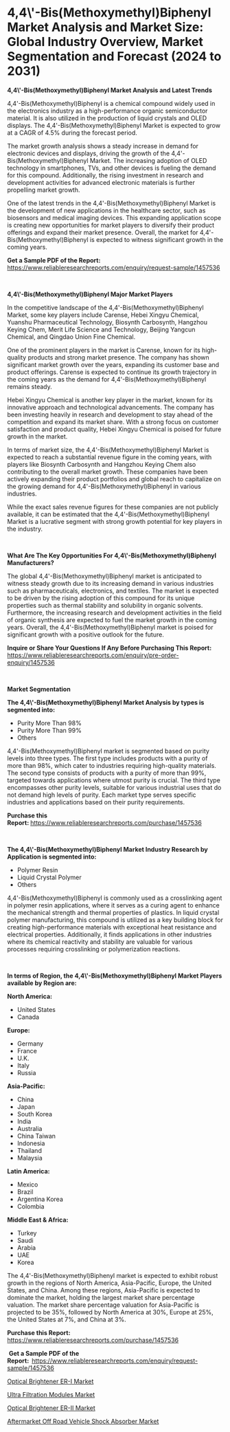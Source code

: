 <p><h1>4,4\'-Bis(Methoxymethyl)Biphenyl Market Analysis and Market Size: Global Industry Overview, Market Segmentation and Forecast (2024 to 2031)</h1></p><p><strong>4,4\'-Bis(Methoxymethyl)Biphenyl Market Analysis and Latest Trends</strong></p>
<p><p>4,4'-Bis(Methoxymethyl)Biphenyl is a chemical compound widely used in the electronics industry as a high-performance organic semiconductor material. It is also utilized in the production of liquid crystals and OLED displays. The 4,4'-Bis(Methoxymethyl)Biphenyl Market is expected to grow at a CAGR of 4.5% during the forecast period.</p><p>The market growth analysis shows a steady increase in demand for electronic devices and displays, driving the growth of the 4,4'-Bis(Methoxymethyl)Biphenyl Market. The increasing adoption of OLED technology in smartphones, TVs, and other devices is fueling the demand for this compound. Additionally, the rising investment in research and development activities for advanced electronic materials is further propelling market growth.</p><p>One of the latest trends in the 4,4'-Bis(Methoxymethyl)Biphenyl Market is the development of new applications in the healthcare sector, such as biosensors and medical imaging devices. This expanding application scope is creating new opportunities for market players to diversify their product offerings and expand their market presence. Overall, the market for 4,4'-Bis(Methoxymethyl)Biphenyl is expected to witness significant growth in the coming years.</p></p>
<p><strong>Get a Sample PDF of the Report:&nbsp;</strong> <a href="https://www.reliableresearchreports.com/enquiry/request-sample/1457536">https://www.reliableresearchreports.com/enquiry/request-sample/1457536</a></p>
<p>&nbsp;</p>
<p><strong>4,4\'-Bis(Methoxymethyl)Biphenyl Major Market Players</strong></p>
<p><p>In the competitive landscape of the 4,4'-Bis(Methoxymethyl)Biphenyl Market, some key players include Carense, Hebei Xingyu Chemical, Yuanshu Pharmaceutical Technology, Biosynth Carbosynth, Hangzhou Keying Chem, Merit Life Science and Technology, Beijing Yangcun Chemical, and Qingdao Union Fine Chemical.</p><p>One of the prominent players in the market is Carense, known for its high-quality products and strong market presence. The company has shown significant market growth over the years, expanding its customer base and product offerings. Carense is expected to continue its growth trajectory in the coming years as the demand for 4,4'-Bis(Methoxymethyl)Biphenyl remains steady.</p><p>Hebei Xingyu Chemical is another key player in the market, known for its innovative approach and technological advancements. The company has been investing heavily in research and development to stay ahead of the competition and expand its market share. With a strong focus on customer satisfaction and product quality, Hebei Xingyu Chemical is poised for future growth in the market.</p><p>In terms of market size, the 4,4'-Bis(Methoxymethyl)Biphenyl Market is expected to reach a substantial revenue figure in the coming years, with players like Biosynth Carbosynth and Hangzhou Keying Chem also contributing to the overall market growth. These companies have been actively expanding their product portfolios and global reach to capitalize on the growing demand for 4,4'-Bis(Methoxymethyl)Biphenyl in various industries.</p><p>While the exact sales revenue figures for these companies are not publicly available, it can be estimated that the 4,4'-Bis(Methoxymethyl)Biphenyl Market is a lucrative segment with strong growth potential for key players in the industry.</p></p>
<p>&nbsp;</p>
<p><strong>What Are The Key Opportunities For 4,4\'-Bis(Methoxymethyl)Biphenyl Manufacturers?</strong></p>
<p><p>The global 4,4'-Bis(Methoxymethyl)Biphenyl market is anticipated to witness steady growth due to its increasing demand in various industries such as pharmaceuticals, electronics, and textiles. The market is expected to be driven by the rising adoption of this compound for its unique properties such as thermal stability and solubility in organic solvents. Furthermore, the increasing research and development activities in the field of organic synthesis are expected to fuel the market growth in the coming years. Overall, the 4,4'-Bis(Methoxymethyl)Biphenyl market is poised for significant growth with a positive outlook for the future.</p></p>
<p><strong>Inquire or Share Your Questions If Any Before Purchasing This Report:</strong> <a href="https://www.reliableresearchreports.com/enquiry/pre-order-enquiry/1457536">https://www.reliableresearchreports.com/enquiry/pre-order-enquiry/1457536</a></p>
<p>&nbsp;</p>
<p><strong>Market Segmentation</strong></p>
<p><strong>The 4,4\'-Bis(Methoxymethyl)Biphenyl Market Analysis by types is segmented into:</strong></p>
<p><ul><li>Purity More Than 98%</li><li>Purity More Than 99%</li><li>Others</li></ul></p>
<p><p>4,4'-Bis(Methoxymethyl)Biphenyl market is segmented based on purity levels into three types. The first type includes products with a purity of more than 98%, which cater to industries requiring high-quality materials. The second type consists of products with a purity of more than 99%, targeted towards applications where utmost purity is crucial. The third type encompasses other purity levels, suitable for various industrial uses that do not demand high levels of purity. Each market type serves specific industries and applications based on their purity requirements.</p></p>
<p><strong>Purchase this Report:&nbsp;</strong><a href="https://www.reliableresearchreports.com/purchase/1457536">https://www.reliableresearchreports.com/purchase/1457536</a></p>
<p>&nbsp;</p>
<p><strong>The 4,4\'-Bis(Methoxymethyl)Biphenyl Market Industry Research by Application is segmented into:</strong></p>
<p><ul><li>Polymer Resin</li><li>Liquid Crystal Polymer</li><li>Others</li></ul></p>
<p><p>4,4'-Bis(Methoxymethyl)Biphenyl is commonly used as a crosslinking agent in polymer resin applications, where it serves as a curing agent to enhance the mechanical strength and thermal properties of plastics. In liquid crystal polymer manufacturing, this compound is utilized as a key building block for creating high-performance materials with exceptional heat resistance and electrical properties. Additionally, it finds applications in other industries where its chemical reactivity and stability are valuable for various processes requiring crosslinking or polymerization reactions.</p></p>
<p>&nbsp;</p>
<p><strong>In terms of Region, the 4,4\'-Bis(Methoxymethyl)Biphenyl Market Players available by Region are:</strong></p>
<p>
    <p> <strong> North America: </strong>
        <ul>
            <li>United States</li>
            <li>Canada</li>
        </ul>
        </p> 
    <p> <strong> Europe: </strong>
        <ul>
            <li>Germany</li>
            <li>France</li>
            <li>U.K.</li>
            <li>Italy</li>
            <li>Russia</li>
        </ul>
        </p> 
    <p> <strong> Asia-Pacific: </strong>
        <ul>
            <li>China</li>
            <li>Japan</li>
            <li>South Korea</li>
            <li>India</li>
            <li>Australia</li>
            <li>China Taiwan</li>
            <li>Indonesia</li>
            <li>Thailand</li>
            <li>Malaysia</li>
        </ul>
        </p> 
    <p> <strong> Latin America: </strong>
        <ul>
            <li>Mexico</li>
            <li>Brazil</li>
            <li>Argentina Korea</li>
            <li>Colombia</li>
        </ul>
        </p> 
    <p> <strong> Middle East & Africa: </strong>
        <ul>
            <li>Turkey</li>
            <li>Saudi</li>
            <li>Arabia</li>
            <li>UAE</li>
            <li>Korea</li>
        </ul>
    </p>
    </p>
<p><p>The 4,4'-Bis(Methoxymethyl)Biphenyl market is expected to exhibit robust growth in the regions of North America, Asia-Pacific, Europe, the United States, and China. Among these regions, Asia-Pacific is expected to dominate the market, holding the largest market share percentage valuation. The market share percentage valuation for Asia-Pacific is projected to be 35%, followed by North America at 30%, Europe at 25%, the United States at 7%, and China at 3%.</p></p>
<p><strong>Purchase this Report: </strong><a href="https://www.reliableresearchreports.com/purchase/1457536">https://www.reliableresearchreports.com/purchase/1457536</a></p>
<p>&nbsp;<strong>Get a Sample PDF of the Report:&nbsp;&nbsp;</strong><a href="https://www.reliableresearchreports.com/enquiry/request-sample/1457536">https://www.reliableresearchreports.com/enquiry/request-sample/1457536</a></p>
<p><strong></strong></p>
<p><p><a href="https://github.com/juniordelafrance/Market-Research-Report-List-2/blob/main/optical-brightener-er-i-market.md">Optical Brightener ER-I Market</a></p><p><a href="https://faithful-glue-af3.notion.site/Ultra-Filtration-Modules-Market-A-Comprehensive-Report-of-its-Market-Share-Growth-Trends-2024-2-7d712d1459e343ee8fd75130d7b80b5c">Ultra Filtration Modules Market</a></p><p><a href="https://github.com/jaidynmorantestelletmjzya/Market-Research-Report-List-1/blob/main/optical-brightener-er-ii-market.md">Optical Brightener ER-II Market</a></p><p><a href="https://view.publitas.com/reportprime-1/aftermarket-off-road-vehicle-shock-absorber-market-size-share-trends-analysis-report-by-material-by-type-by-end-user-by-region-and-segment-forecasts-2024-2031/">Aftermarket Off Road Vehicle Shock Absorber Market</a></p></p>